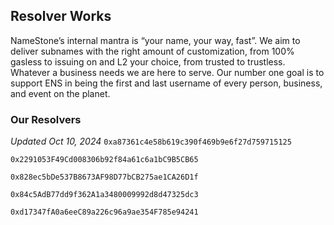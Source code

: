 ## Resolver Works

NameStone’s internal mantra is “your name, your way, fast”. We aim to deliver subnames with the right amount of customization, from 100% gasless to issuing on and L2 your choice, from trusted to trustless. Whatever a business needs we are here to serve. Our number one goal is to support ENS in being the first and last username of every person, business, and event on the planet.

### Our Resolvers
_Updated Oct 10, 2024_
`0xa87361c4e58b619c390f469b9e6f27d759715125` 

`0x2291053F49Cd008306b92f84a61c6a1bC9B5CB65`

`0x828ec5bDe537B8673AF98D77bCB275ae1CA26D1f`

`0x84c5AdB77dd9f362A1a3480009992d8d47325dc3`

`0xd17347fA0a6eeC89a226c96a9ae354F785e94241`



